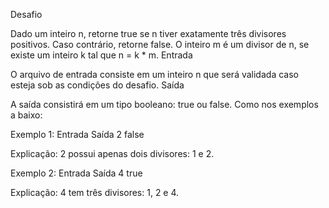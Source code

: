 Desafio

Dado um inteiro n, retorne true se n tiver exatamente três divisores positivos. Caso contrário, retorne false. O inteiro m é um divisor de n, se existe um inteiro k tal que n = k * m. 
Entrada

O arquivo de entrada consiste em um inteiro n que será validada caso esteja sob as condições do desafio.
Saída

A saída consistirá em um tipo booleano: true ou false. Como nos exemplos a baixo:

Exemplo 1:
Entrada 	Saída
2 	false

Explicação: 2 possui apenas dois divisores: 1 e 2.

Exemplo 2:
Entrada 	Saída
4 	true

Explicação: 4 tem três divisores: 1, 2 e 4.